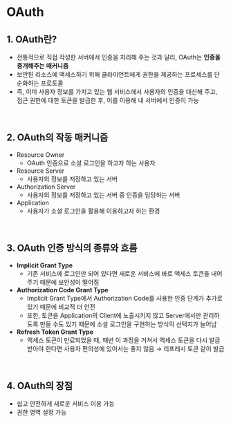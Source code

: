 # OAuth

## 1. OAuth란?

- 전통적으로 직접 작성한 서버에서 인증을 처리해 주는 것과 달리, OAuth는 **인증을 중개해주는 매커니즘**
- 보안된 리소스에 액세스하기 위해 클라이언트에게 권한을 제공하는 프로세스를 단순화하는 프로토콜
- 즉, 이미 사용자 정보를 가지고 있는 웹 서비스에서 사용자의 인증을 대신해 주고, 접근 권한에 대한 토큰을 발급한 후, 이를 이용해 내 서버에서 인증이 가능

<br/>

## 2. OAuth의 작동 매커니즘

- Resource Owner
  - OAuth 인증으로 소셜 로그인을 하고자 하는 사용자
- Resource Server
  - 사용자의 정보를 저장하고 있는 서버
- Authorization Server
  - 사용자의 정보를 저장하고 있는 서버 중 인증을 담당하는 서버
- Application
  - 사용자가 소셜 로그인을 활용해 이용하고자 하는 환경

<br/>

## 3. OAuth 인증 방식의 종류와 흐름

- **Implicit Grant Type**
  - 기존 서비스에 로그인만 되어 있다면 새로운 서비스에 바로 액세스 토큰을 내어주기 때문에 보안성이 떨어짐
- **Authorization Code Grant Type**
  - Implicit Grant Type에서 Authorization Code를 사용한 인증 단계가 추가로 있기 때문에 비교적 더 안전
  - 또한, 토큰을 Application의 Client에 노출시키지 않고 Server에서만 관리하도록 만들 수도 있기 때문에 소셜 로그인을 구현하는 방식의 선택지가 늘어남
- **Refresh Token Grant Type**
  - 액세스 토큰이 만료되었을 때, 매번 이 과정을 거쳐서 액세스 토큰을 다시 발급받아야 한다면 사용자 편의성에 있어서는 좋지 않음 → 리프레시 토큰 같이 발급

<br/>

## 4. OAuth의 장점

- 쉽고 안전하게 새로운 서비스 이용 가능
- 권한 영역 설정 가능

